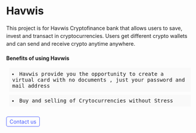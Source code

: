 # Havwis
<p>This project is for Havwis Cryptofinance bank that allows users to save, invest and transact in cryptocurrencies. Users get different crypto wallets and can send and receive crypto anytime anywhere.</p>

<h4>Benefits of using Havwis</h4>
<li style="font-family: monospace;">Havwis provide you the opportunity to create a virtual card with no documents , just your password and mail address </li>
<li style="font-family: monospace;">Buy and selling of Crytocurrencies without Stress</li>
<div class="mt">
  <a href="#">Contact us </a>
</div>
<style>
  p{line-height: 1.5;}
 .mt{margin-top: 32px;}
 a{color: #4559FF; border: 0.5px solid #4559FF; padding: 4px 8px; text-decoration: none; border-radius: 4px;}
  li{font-size: 14px; padding: 8px; background: #F9F9F9; margin: 8px;}
</style>